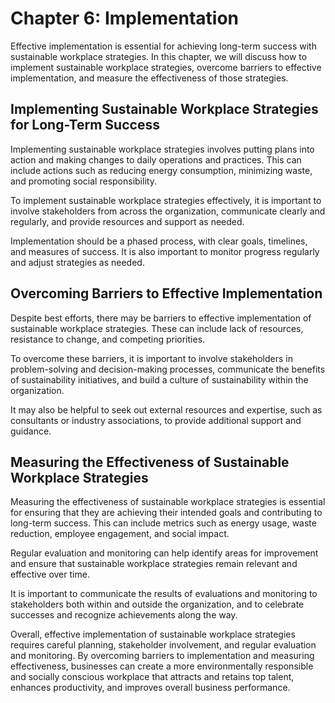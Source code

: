 Chapter 6: Implementation
=========================

Effective implementation is essential for achieving long-term success with sustainable workplace strategies. In this chapter, we will discuss how to implement sustainable workplace strategies, overcome barriers to effective implementation, and measure the effectiveness of those strategies.

Implementing Sustainable Workplace Strategies for Long-Term Success
-------------------------------------------------------------------

Implementing sustainable workplace strategies involves putting plans into action and making changes to daily operations and practices. This can include actions such as reducing energy consumption, minimizing waste, and promoting social responsibility.

To implement sustainable workplace strategies effectively, it is important to involve stakeholders from across the organization, communicate clearly and regularly, and provide resources and support as needed.

Implementation should be a phased process, with clear goals, timelines, and measures of success. It is also important to monitor progress regularly and adjust strategies as needed.

Overcoming Barriers to Effective Implementation
-----------------------------------------------

Despite best efforts, there may be barriers to effective implementation of sustainable workplace strategies. These can include lack of resources, resistance to change, and competing priorities.

To overcome these barriers, it is important to involve stakeholders in problem-solving and decision-making processes, communicate the benefits of sustainability initiatives, and build a culture of sustainability within the organization.

It may also be helpful to seek out external resources and expertise, such as consultants or industry associations, to provide additional support and guidance.

Measuring the Effectiveness of Sustainable Workplace Strategies
---------------------------------------------------------------

Measuring the effectiveness of sustainable workplace strategies is essential for ensuring that they are achieving their intended goals and contributing to long-term success. This can include metrics such as energy usage, waste reduction, employee engagement, and social impact.

Regular evaluation and monitoring can help identify areas for improvement and ensure that sustainable workplace strategies remain relevant and effective over time.

It is important to communicate the results of evaluations and monitoring to stakeholders both within and outside the organization, and to celebrate successes and recognize achievements along the way.

Overall, effective implementation of sustainable workplace strategies requires careful planning, stakeholder involvement, and regular evaluation and monitoring. By overcoming barriers to implementation and measuring effectiveness, businesses can create a more environmentally responsible and socially conscious workplace that attracts and retains top talent, enhances productivity, and improves overall business performance.
